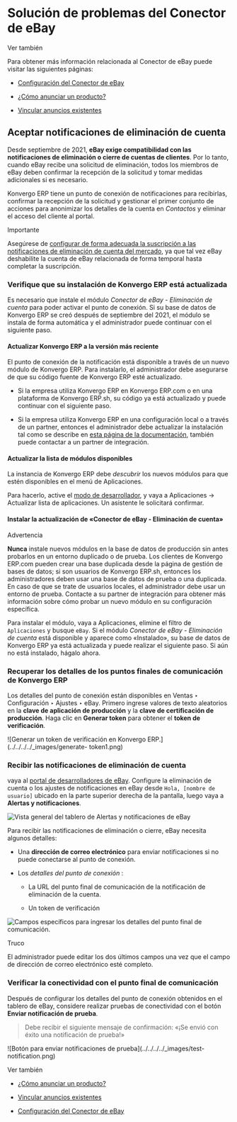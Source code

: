 # Solución de problemas del Conector de eBay

<div class="alert alert-secondary">
<p class="alert-title">
Ver también</p><p>Para obtener más información relacionada al Conector de eBay puede visitar las siguientes páginas:</p>
<ul>
<li><p><a href="setup">Configuración del Conector de eBay</a></p></li>
<li><p><a href="manage">¿Cómo anunciar un producto?</a></p></li>
<li><p><a href="linking_listings">Vincular anuncios existentes</a></p></li>
</ul>
</div>

## Aceptar notificaciones de eliminación de cuenta

Desde septiembre de 2021, **eBay exige compatibilidad con las notificaciones
de eliminación o cierre de cuentas de clientes**. Por lo tanto, cuando eBay
recibe una solicitud de eliminación, todos los miembros de eBay deben
confirmar la recepción de la solicitud y tomar medidas adicionales si es
necesario.

Konvergo ERP tiene un punto de conexión de notificaciones para recibirlas, confirmar
la recepción de la solicitud y gestionar el primer conjunto de acciones para
anonimizar los detalles de la cuenta en _Contactos_ y eliminar el acceso del
cliente al portal.

<div class="alert alert-warning">
<p class="alert-title">
Importante</p><p>Asegúrese de <a href="#ebay-subscribe-account-deletion-notifications"><span class="std std-ref">configurar de forma adecuada la suscripción a las notificaciones de eliminación de cuenta del mercado</span></a>, ya que tal vez eBay deshabilite la cuenta de eBay relacionada de forma temporal hasta completar la suscripción.</p>
</div>

### Verifique que su instalación de Konvergo ERP está actualizada

Es necesario que instale el módulo _Conector de eBay - Eliminación de cuenta_
para poder activar el punto de conexión. Si su base de datos de Konvergo ERP se creó
después de septiembre del 2021, el módulo se instala de forma automática y el
administrador puede continuar con el siguiente paso.

#### Actualizar Konvergo ERP a la versión más reciente

El punto de conexión de la notificación está disponible a través de un nuevo
módulo de Konvergo ERP. Para instalarlo, el administrador debe asegurarse de que su
código fuente de Konvergo ERP esté actualizado.

  * Si la empresa utiliza Konvergo ERP en Konvergo ERP.com o en una plataforma de Konvergo ERP.sh, su código ya está actualizado y puede continuar con el siguiente paso.

  * Si la empresa utiliza Konvergo ERP en una configuración local o a través de un partner, entonces el administrador debe actualizar la instalación tal como se describe en [esta página de la documentación](../../../../administration/on_premise/update), también puede contactar a un partner de integración.

#### Actualizar la lista de módulos disponibles

La instancia de Konvergo ERP debe _descubrir_ los nuevos módulos para que estén
disponibles en el menú de Aplicaciones.

Para hacerlo, active el [modo de
desarrollador](../../../general/developer_mode#developer-mode), y vaya a
Aplicaciones -> Actualizar lista de aplicaciones. Un asistente le solicitará
confirmar.

#### Instalar la actualización de «Conector de eBay - Eliminación de cuenta»

<div class="alert alert-warning">
<p class="alert-title">
Advertencia</p><p><b>Nunca</b> instale nuevos módulos en la base de datos de producción sin antes probarlos en un entorno duplicado o de prueba. Los clientes de Konvergo ERP.com pueden crear una base duplicada desde la página de gestión de bases de datos; si son usuarios de Konvergo ERP.sh, entonces los administradores deben usar una base de datos de prueba o una duplicada. En caso de que se trate de usuarios locales, el administrador debe usar un entorno de prueba. Contacte a su partner de integración para obtener más información sobre cómo probar un nuevo módulo en su configuración específica.</p>
</div>

Para instalar el módulo, vaya a Aplicaciones, elimine el filtro de
`Aplicaciones` y busque `eBay`. Si el módulo _Conector de eBay - Eliminación
de cuenta_ está disponible y aparece como «Instalado», su base de datos de
Konvergo ERP ya está actualizada y puede realizar el siguiente paso. Si aún no está
instalado, hágalo ahora.

### Recuperar los detalles de los puntos finales de comunicación de Konvergo ERP

Los detalles del punto de conexión están disponibles en Ventas ‣ Configuración
‣ Ajustes ‣ eBay. Primero ingrese valores de texto aleatorios en la **clave de
aplicación de producción** y la **clave de certificación de producción**. Haga
clic en **Generar token** para obtener el **token de verificación**.

![Generar un token de verificación en Konvergo ERP.](../../../../_images/generate-
token1.png)

### Recibir las notificaciones de eliminación de cuenta

vaya al [portal de desarrolladores de eBay](https://go.developer.ebay.com/).
Configure la eliminación de cuenta o los ajustes de notificaciones en eBay
desde `Hola, [nombre de usuario]` ubicado en la parte superior derecha de la
pantalla, luego vaya a **Alertas y notificaciones**.

![Vista general del tablero de Alertas y notificaciones de
eBay](../../../../_images/ebay-your-account.png)

Para recibir las notificaciones de eliminación o cierre, eBay necesita algunos
detalles:

  * Una **dirección de correo electrónico** para enviar notificaciones si no puede conectarse al punto de conexión.

  * Los _detalles del punto de conexión_ :

    * La URL del punto final de comunicación de la notificación de eliminación de la cuenta.

    * Un token de verificación

![Campos específicos para ingresar los detalles del punto final de
comunicación.](../../../../_images/ebay-notification-endpoint.png)
<div class="alert alert-info">
<p class="alert-title">
Truco</p><p>El administrador puede editar los dos últimos campos una vez que el campo de dirección de correo electrónico esté completo.</p>
</div>

### Verificar la conectividad con el punto final de comunicación

Después de configurar los detalles del punto de conexión obtenidos en el
tablero de eBay, considere realizar pruebas de conectividad con el botón
**Enviar notificación de prueba**.

> Debe recibir el siguiente mensaje de confirmación: «¡Se envió con éxito una
> notificación de prueba!»

![Botón para enviar notificaciones de prueba](../../../../_images/test-
notification.png) <div class="alert alert-secondary">
<p class="alert-title">
Ver también</p><ul>
<li><p><a href="manage">¿Cómo anunciar un producto?</a></p></li>
<li><p><a href="linking_listings">Vincular anuncios existentes</a></p></li>
<li><p><a href="setup">Configuración del Conector de eBay</a></p></li>
</ul>
</div>

